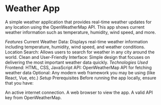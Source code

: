 # Weather App
A simple weather application that provides real-time weather updates for any location using the OpenWeatherMap API. This app shows current weather information such as temperature, humidity, wind speed, and more.

*Features*
Current Weather Data: Displays real-time weather information including temperature, humidity, wind speed, and weather conditions.
Location Search: Allows users to search for weather in any city around the world.
Clean and User-Friendly Interface: Simple design that focuses on delivering the most important weather data quickly.
*Technologies Used*
Frontend: HTML, CSS, JavaScript
API: OpenWeatherMap API for fetching weather data
Optional: Any modern web framework you may be using (like React, Vue, etc.)
*Setup*
Prerequisites
Before running the app locally, ensure that you have:

An active internet connection.
A web browser to view the app.
A valid API key from OpenWeatherMap.
